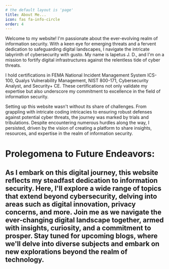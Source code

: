 ```yaml
---
# the default layout is 'page'
title: About Me...
icon: fas fa-info-circle
order: 4
---
```


Welcome to my website! I'm passionate about the ever-evolving realm of information security. With a keen eye for emerging threats and a fervent dedication to safeguarding digital landscapes, I navigate the intricate labyrinth of cybersecurity with gusto. My name is Iapetus J. D., and I'm on a mission to fortify digital infrastructures against the relentless tide of cyber threats.

I hold certifications in FEMA National Incident Management System ICS-100, Qualys Vulnerability Management, NIST 800-171, Cybersecurity Analyst, and Security+ CE. These certifications not only validate my expertise but also underscore my commitment to excellence in the field of information security.

Setting up this website wasn't without its share of challenges. From grappling with intricate coding intricacies to ensuring robust defenses against potential cyber threats, the journey was marked by trials and tribulations. Despite encountering numerous hurdles along the way, I persisted, driven by the vision of creating a platform to share insights, resources, and expertise in the realm of information security.

# Prolegomena to Future Endeavors:

As I embark on this digital journey, this website reflects my steadfast dedication to information security. Here, I'll explore a wide range of topics that extend beyond cybersecurity, delving into areas such as digital innovation, privacy concerns, and more. Join me as we navigate the ever-changing digital landscape together, armed with insights, curiosity, and a commitment to prosper. Stay tuned for upcoming blogs, where we'll delve into diverse subjects and embark on new explorations beyond the realm of technology.
---